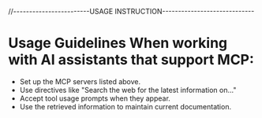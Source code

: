 //------------------------USAGE INSTRUCTION-----------------------------

# Usage Guidelines When working with AI assistants that support MCP:

* Set up the MCP servers listed above.
* Use directives like "Search the web for the latest information on..."
* Accept tool usage prompts when they appear.
* Use the retrieved information to maintain current documentation.

